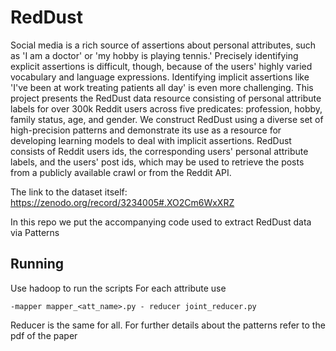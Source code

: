 # RedDust
Social media is a rich source of assertions about personal attributes, 
such as 'I am a doctor' or 'my hobby is playing tennis.'
Precisely identifying explicit assertions is 
difficult, though,
because of 
the users'
highly varied vocabulary 
and language expressions.
Identifying implicit assertions like 'I've been at work treating patients all day' is even more challenging.
This project presents the RedDust data resource
consisting of personal attribute labels for over 300k Reddit users across five predicates: profession, hobby, family status, age, and gender.
We construct RedDust using a diverse set of high-precision patterns 
and demonstrate its use as a resource for developing learning models 
to deal with implicit assertions.
RedDust consists of Reddit users ids, the corresponding users' personal attribute labels, and the users' post ids, which may be used to retrieve the posts from a publicly available crawl or from the Reddit API.

The link to the dataset itself:
https://zenodo.org/record/3234005#.XO2Cm6WxXRZ

In this repo we put the accompanying code used to extract RedDust data via Patterns

## Running
Use hadoop to run the scripts
For each attribute use 

`-mapper mapper_<att_name>.py - reducer joint_reducer.py`

Reducer is the same for all. For further details about the patterns refer to the pdf of the paper

